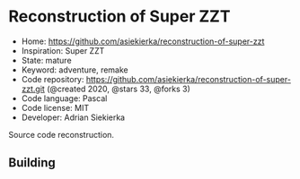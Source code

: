 # Reconstruction of Super ZZT

- Home: https://github.com/asiekierka/reconstruction-of-super-zzt
- Inspiration: Super ZZT
- State: mature
- Keyword: adventure, remake
- Code repository: https://github.com/asiekierka/reconstruction-of-super-zzt.git (@created 2020, @stars 33, @forks 3)
- Code language: Pascal
- Code license: MIT
- Developer: Adrian Siekierka

Source code reconstruction.

## Building

